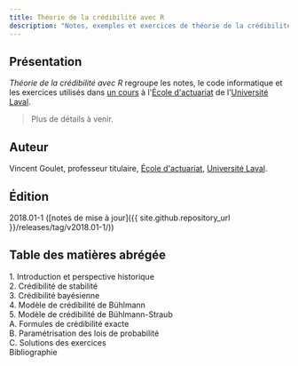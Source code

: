 ```yaml
---
title: Théorie de la crédibilité avec R
description: "Notes, exemples et exercices de théorie de la crédibilité"
---
```


## Présentation

*Théorie de la crédibilité avec R* regroupe les notes, le code
informatique et les exercices utilisés dans [un
cours](https://www.ulaval.ca/les-etudes/cours/repertoire/detailsCours/act-2008-mathematiques-actuarielles-iard-ii.html)
à l'[École d'actuariat](https://www.act.ulaval.ca) de l'[Université
Laval](https://ulaval.ca).

> Plus de détails à venir.

## Auteur

Vincent Goulet, professeur titulaire, [École d'actuariat](https://www.act.ulaval.ca), [Université Laval](https://ulaval.ca).

## Édition

2018.01-1 ([notes de mise à jour]({{ site.github.repository_url }}/releases/tag/v2018.01-1/))

## Table des matières abrégée

1\. Introduction et perspective historique  
2\. Crédibilité de stabilité  
3\. Crédibilité bayésienne  
4\. Modèle de crédibilité de Bühlmann  
5\. Modèle de crédibilité de Bühlmann-Straub  
A. Formules de crédibilité exacte  
B. Paramétrisation des lois de probabilité  
C. Solutions des exercices  
Bibliographie
